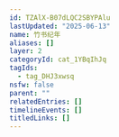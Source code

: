 ```yaml
---
id: TZAlX-B07dLQC2SBYPAlu
lastUpdated: "2025-06-13"
name: 竹书纪年
aliases: []
layer: 2
categoryId: cat_1YBqIhJq
tagIds:
  - tag_DHJ3xwsq
nsfw: false
parent: ""
relatedEntries: []
timelineEvents: []
titledLinks: []
---
```


